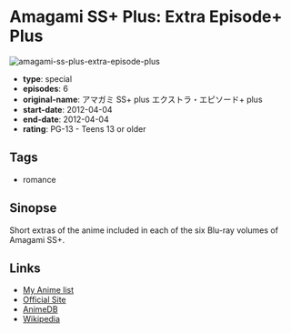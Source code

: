 # Amagami SS+ Plus: Extra Episode+ Plus

![amagami-ss-plus-extra-episode-plus](https://cdn.myanimelist.net/images/anime/12/56023.jpg)

-   **type**: special
-   **episodes**: 6
-   **original-name**: アマガミ SS+ plus エクストラ・エピソード+ plus
-   **start-date**: 2012-04-04
-   **end-date**: 2012-04-04
-   **rating**: PG-13 - Teens 13 or older

## Tags

-   romance

## Sinopse

Short extras of the anime included in each of the six Blu-ray volumes of Amagami SS+.

## Links

-   [My Anime list](https://myanimelist.net/anime/12669/Amagami_SS__Plus__Extra_Episode__Plus)
-   [Official Site](http://www.tbs.co.jp/anime/amagami/)
-   [AnimeDB](http://anidb.info/perl-bin/animedb.pl?show=anime&aid=8573)
-   [Wikipedia](http://en.wikipedia.org/wiki/Amagami)
